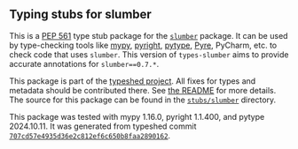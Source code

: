 ## Typing stubs for slumber

This is a [PEP 561](https://peps.python.org/pep-0561/)
type stub package for the [`slumber`](https://github.com/samgiles/slumber) package.
It can be used by type-checking tools like
[mypy](https://github.com/python/mypy/),
[pyright](https://github.com/microsoft/pyright),
[pytype](https://github.com/google/pytype/),
[Pyre](https://pyre-check.org/),
PyCharm, etc. to check code that uses `slumber`. This version of
`types-slumber` aims to provide accurate annotations for
`slumber==0.7.*`.

This package is part of the [typeshed project](https://github.com/python/typeshed).
All fixes for types and metadata should be contributed there.
See [the README](https://github.com/python/typeshed/blob/main/README.md)
for more details. The source for this package can be found in the
[`stubs/slumber`](https://github.com/python/typeshed/tree/main/stubs/slumber)
directory.

This package was tested with
mypy 1.16.0,
pyright 1.1.400,
and pytype 2024.10.11.
It was generated from typeshed commit
[`707cd57e4935d36e2c812ef6c650b8faa2890162`](https://github.com/python/typeshed/commit/707cd57e4935d36e2c812ef6c650b8faa2890162).